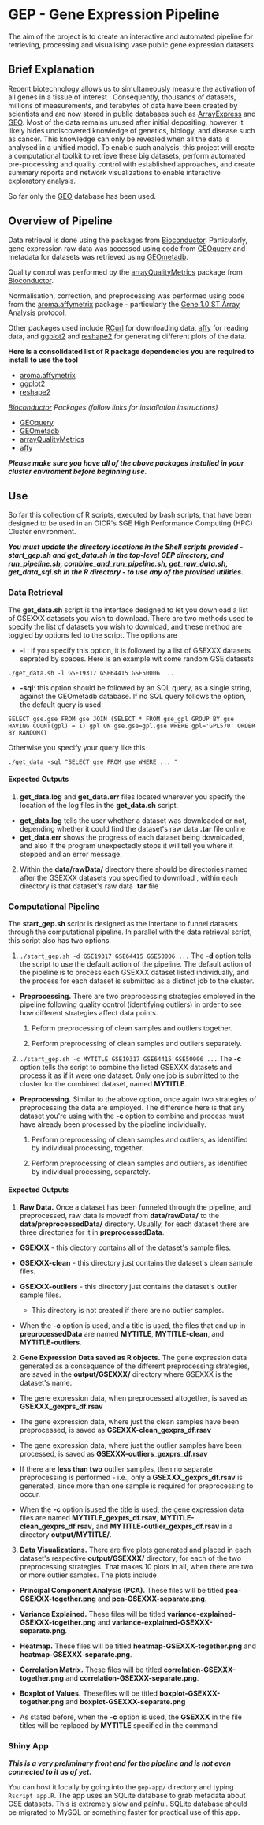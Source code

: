 # GEP - Gene Expression Pipeline

The aim of the project is to create an interactive and automated pipeline for retrieving, processing and visualising vase public gene expression datasets

## Brief Explanation
Recent biotechnology allows us to simultaneously measure the activation of all genes in a tissue of interest . Consequently, thousands of datasets, millions of measurements, and terabytes of data have been created by scientists and are now stored in public databases such as [ArrayExpress](https://www.ebi.ac.uk/arrayexpress/) and [GEO](http://www.ncbi.nlm.nih.gov/geo/ "Gene Expression Omnibus"). Most of the data remains unused after initial depositing, however it likely hides undiscovered knowledge of genetics, biology, and disease such as cancer. This knowledge can only be revealed when all the data is analysed in a unified model. To enable such analysis, this project will create a computational toolkit to retrieve these big datasets, perform automated pre-processing and quality control with established approaches, and create summary reports and network visualizations to enable interactive exploratory analysis.


So far only the [GEO](http://www.ncbi.nlm.nih.gov/geo/ "Gene Expression Omnibus") database has been used.

## Overview of Pipeline
Data retrieval is done using the packages from [Bioconductor](https://www.bioconductor.org/). Particularly, gene expression raw data was accessed using code from [GEOquery](https://bioconductor.org/packages/release/bioc/html/GEOquery.html) and metadata for datasets was retrieved using [GEOmetadb](https://www.bioconductor.org/packages/release/bioc/html/GEOmetadb.html).

Quality control was performed by the [arrayQualityMetrics](https://bioconductor.org/packages/release/bioc/html/arrayQualityMetrics.html) package from [Bioconductor](https://www.bioconductor.org/).

Normalisation, correction, and preprocessing was performed using code from the [aroma.affymetrix](https://cran.r-project.org/web/packages/aroma.affymetrix/index.html) package - particularly the [Gene 1.0 ST Array Analysis](http://www.aroma-project.org/vignettes/GeneSTArrayAnalysis/) protocol.

Other packages used include [RCurl](https://cran.r-project.org/web/packages/RCurl/index.html) for downloading data, [affy](http://bioconductor.org/packages/release/bioc/html/affy.html) for reading data, and [ggplot2](http://ggplot2.org/) and [reshape2](https://cran.r-project.org/web/packages/reshape2/index.html) for generating different plots of the data.

**Here is a consolidated list of R package dependencies you are required to install to use the tool**

* [aroma.affymetrix](https://cran.r-project.org/web/packages/aroma.affymetrix/index.html)
* [ggplot2](http://ggplot2.org/)
* [reshape2](https://cran.r-project.org/web/packages/reshape2/index.html)

_[Bioconductor](https://www.bioconductor.org/) Packages (follow links for installation instructions)_
* [GEOquery](https://bioconductor.org/packages/release/bioc/html/GEOquery.html)
* [GEOmetadb](https://www.bioconductor.org/packages/release/bioc/html/GEOmetadb.html)
* [arrayQualityMetrics](https://bioconductor.org/packages/release/bioc/html/arrayQualityMetrics.html)
* [affy](http://bioconductor.org/packages/release/bioc/html/affy.html)

**_Please make sure you have all of the above packages installed in your cluster enviroment before beginning use._**

## Use

So far this collection of R scripts, executed by bash scripts, that  have been designed to be used in an OICR's SGE High Performance Computing (HPC) Cluster environment. 

**_You must update the directory locations in the Shell scripts provided - start_gep.sh and get_data.sh in the top-level GEP directory, and run_pipeline.sh, combine_and_run_pipeline.sh, get_raw_data.sh, get_data_sql.sh in the R directory - to use any of the provided utilities._**

### Data Retrieval
The **get_data.sh** script is the interface designed to let you download a list of GSEXXX datasets you wish to download. There are two methods used to specify the list of datasets you wish to download, and these method are toggled by options fed to the script. The options are
  * **-l** : if you specify this option, it is followed by a list of GSEXXX datasets seprated by spaces. Here is an example wit some random GSE datasets
  
  `./get_data.sh -l GSE19317 GSE64415 GSE50006 ...`
  * **-sql**: this option should be followed by an SQL query, as a single string, against the GEOmetadb database. If no SQL query follows the option, the default query is used
  
  `SELECT gse.gse FROM gse JOIN (SELECT * FROM gse_gpl GROUP BY gse HAVING COUNT(gpl) = 1) gpl ON gse.gse=gpl.gse WHERE gpl='GPL570' ORDER BY RANDOM()`

  Otherwise you specify your query like this
    
   `./get_data -sql "SELECT gse FROM gse WHERE ... "`
    
#### Expected Outputs
1. **get_data.log** and **get_data.err** files located wherever you specify the location of the log files in the **get_data.sh** script.
  * **get_data.log** tells the user whether a dataset was downloaded or not, depending whether it could find the dataset's raw data **.tar** file online
  * **get_data.err** shows the progress of each dataset being downloaded, and also if the program unexpectedly stops it will tell you where it stopped and an error message.

2. Within the **data/rawData/** directory there should be directories named after the GSEXXX datasets you specified to download , within each directory is that dataset's raw data **.tar** file

### Computational Pipeline
The **start_gep.sh** script is designed as the interface to funnel datasets through the computational pipeline. In parallel with the data retrieval script, this script also has two options.

1. `./start_gep.sh -d GSE19317 GSE64415 GSE50006 ...` The **-d** option tells the script to use the default action of the pipeline. The default action of the pipeline is to process each GSEXXX dataset listed individually, and the process for each dataset is submitted as a distinct job to the cluster.
  * **Preprocessing.** There are two preprocessing strategies employed in the pipeline following quality control (identifying outliers) in order to see how different strategies affect data points.
   
    1. Peform preprocessing of clean samples and outliers together.
    
    2. Perform preprocessing of clean samples and outliers separately.

2. `./start_gep.sh -c MYTITLE GSE19317 GSE64415 GSE50006 ...` The **-c** option tells the script to combine the listed GSEXXX datasets and process it as if it were one dataset. Only one job is submitted to the cluster for the combined dataset, named **MYTITLE**.
  * **Preprocessing.** Similar to the above option, once again two strategies of preprocessing the data are employed. The difference here is that any dataset you're using with the **-c** option to combine and process must have already been processed by the pipeline individually.
    
    1. Perform preprocessing of clean samples and outliers, as identified by individual processing, together.
    
    2. Perform preprocessing of clean samples and outliers, as identified by individual processing, separately.
     
#### Expected Outputs
1. **Raw Data.** Once a dataset has been funneled through the pipeline, and preprocessed, raw data is movedf from **data/rawData/** to the **data/preprocessedData/** directory. Usually, for each dataset there are three directories for it in **preprocessedData**.

  * **GSEXXX** - this diectory contains all of the dataset's sample files.
  
  * **GSEXXX-clean** - this directory just contains the dataset's clean sample files.
 
  * **GSEXXX-outliers** - this directory just contains the dataset's outlier sample files.
    * This directory is not created if there are no outlier samples. 
 
  * When the **-c** option is used, and a title is used, the files that end up in **preprocessedData** are named **MYTITLE**, **MYTITLE-clean**, and **MYTITLE-outliers**.

2. **Gene Expression Data saved as R objects.** The gene expression data generated as a consequence of the different preprocessing strategies, are saved in the **output/GSEXXX/** directory where GSEXXX is the dataset's name.

  * The gene expression data, when preprocessed altogether, is saved as **GSEXXX_gexprs_df.rsav**
  
  * The gene expression data, where just the clean samples have been preprocessed, is saved as **GSEXXX-clean_gexprs_df.rsav**
  
  * The gene expression data, where just the outlier samples have been processed, is saved as **GSEXXX-outliers_gexprs_df.rsav**
  
  *  If there are **less than two** outlier samples, then no separate preprocessing is performed - i.e., only a **GSEXXX_gexprs_df.rsav** is generated, since more than one sample is required for preprocessing to occur.
  
  * When the **-c** option isused the title is used, the gene expression data files are named **MYTITLE_gexprs_df.rsav**, **MYTITLE-clean_gexprs_df.rsav**, and **MYTITLE-outlier_gexprs_df.rsav** in a directory **output/MYTITLE/**.

3. **Data Visualizations.** There are five plots generated and placed in each dataset's respective **output/GSEXXX/** directory, for each of the two preprocessing strategies. That makes 10 plots in all, when there are two or more outlier samples. The plots include

  * **Principal Component Analysis (PCA).** These files will be titled **pca-GSEXXX-together.png** and **pca-GSEXXX-separate.png**.
  
  * **Variance Explained.** These files will be titled **variance-explained-GSEXXX-together.png** and **variance-explained-GSEXXX-separate.png**.
  
  * **Heatmap.** These files will be titled **heatmap-GSEXXX-together.png** and **heatmap-GSEXXX-separate.png**.
  
  * **Correlation Matrix.** These files will be titled **correlation-GSEXXX-together.png** and **correlation-GSEXXX-separate.png**.
  
  * **Boxplot of Values.** Thesefiles will be titled **boxplot-GSEXXX-together.png** and **boxplot-GSEXXX-separate.png** 
  
  * As stated before, when the **-c** option is used, the **GSEXXX** in the file titles will be replaced by **MYTITLE** specified in the command

### Shiny App

**_This is a very preliminary front end for the pipeline and is not even connected to it as of yet._** 

You can host it locally by going into the `gep-app/` directory and typing `Rscript app.R`. The app uses an SQLite database to grab metadata about GSE datasets. This is extremely slow and painful. SQLite database should be migrated to MySQL or something faster for practical use of this app.
